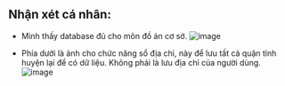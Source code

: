 ## Nhận xét cá nhân:
- Mình thấy database đủ cho môn đồ án cơ sở.
![image](https://github.com/ltmichael52/Ban_Giay_Dep/assets/101556054/0287d163-8b11-4dbc-80a3-fe8f0583c88d)

- Phía dưới là ảnh cho chức năng sổ địa chỉ, này để lưu tất cả quận tỉnh huyện lại để có dữ liệu. Không phải là lưu địa chỉ của người dùng.
![image](https://github.com/ltmichael52/Ban_Giay_Dep/assets/101556054/2ebcfa0e-6936-4411-b1a1-0cb6b78f51eb)


